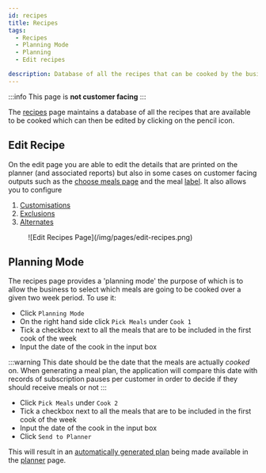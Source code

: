 ```yaml
---
id: recipes
title: Recipes
tags:
  - Recipes
  - Planning Mode
  - Planning
  - Edit recipes

description: Database of all the recipes that can be cooked by the business
---
```


:::info
This page is **not customer facing**
:::

The [recipes](https://portal.thenutritionistmcr.com/admin/recipes) page maintains a database of all the recipes that are available to be cooked which can then be edited by clicking on the pencil icon.

## Edit Recipe

On the edit page you are able to edit the details that are printed on the planner (and associated reports) but also in some cases on customer facing outputs such as the [choose meals page](./choose-meals.md) and the meal [label](../Features/labels.md). It also allows you to configure

1. [Customisations](../Features/meal-plan-generation.md#customisations)
2. [Exclusions](../Features/meal-plan-generation.md#exclusions)
3. [Alternates](../Features/meal-plan-generation.md#alternates)

<figure>
![Edit Recipes Page](/img/pages/edit-recipes.png)
</figure>

## Planning Mode

The recipes page provides a 'planning mode' the purpose of which is to allow the business to select which meals are going to be cooked over a given two week period. To use it:

- Click `Planning Mode`
- On the right hand side click `Pick Meals` under `Cook 1`
- Tick a checkbox next to all the meals that are to be included in the first cook of the week
- Input the date of the cook in the input box

:::warning
This date should be the date that the meals are actually _cooked_ on. When generating a meal plan, the application will compare this date with records of subscription pauses per customer in order to decide if they should receive meals or not
:::

- Click `Pick Meals` under `Cook 2`
- Tick a checkbox next to all the meals that are to be included in the first cook of the week
- Input the date of the cook in the input box
- Click `Send to Planner`

This will result in an [automatically generated plan](../Features/meal-plan-generation.md) being made available in the [planner](./planner.md) page.
